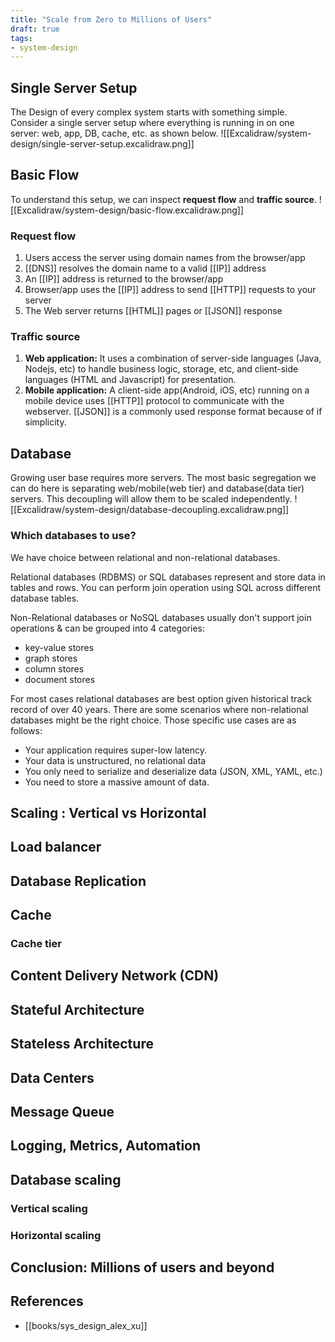 ```yaml
---
title: "Scale from Zero to Millions of Users"
draft: true
tags:
- system-design
---
```



## Single Server Setup
The Design of every complex system starts with something simple. Consider a single server setup where everything is running in on one server: web, app, DB, cache, etc. as shown below.
![[Excalidraw/system-design/single-server-setup.excalidraw.png]]

## Basic Flow
To understand this setup, we can inspect **request flow** and **traffic source**.
![[Excalidraw/system-design/basic-flow.excalidraw.png]]

### Request flow
1. Users access the server using domain names from the browser/app
2. [[DNS]] resolves the domain name to a valid [[IP]] address
3. An [[IP]] address is returned to the browser/app
4. Browser/app uses the [[IP]] address to send [[HTTP]] requests to your server
5. The Web server returns [[HTML]] pages or [[JSON]] response

### Traffic source
1. **Web application:** It uses a combination of server-side languages (Java, Nodejs, etc) to handle business logic, storage, etc, and client-side languages (HTML and Javascript) for presentation.
2. **Mobile application:** A client-side app(Android, iOS, etc) running on a mobile device uses [[HTTP]] protocol to communicate with the webserver. [[JSON]] is a commonly used response format because of if simplicity.

## Database
Growing user base requires more servers. The most basic segregation we can do here is separating web/mobile(web tier) and database(data tier) servers. This decoupling will allow them to be scaled independently.
![[Excalidraw/system-design/database-decoupling.excalidraw.png]]

### Which databases to use?
We have choice between relational and non-relational databases.

Relational databases (RDBMS) or SQL databases represent and store data in tables and rows. You can perform join operation using SQL across different database tables.

Non-Relational databases or NoSQL databases usually don't support join operations & can be grouped into 4 categories:
- key-value stores
- graph stores
- column stores
- document stores

For most cases relational databases are best option given historical track record of over 40 years. There are some scenarios where non-relational databases might be the right choice. Those specific use cases are as follows:
- Your application requires super-low latency.
- Your data is unstructured, no relational data
- You only need to serialize and deserialize data (JSON, XML, YAML, etc.)
- You need to store a massive amount of data.

## Scaling : Vertical vs Horizontal
## Load balancer
## Database Replication
## Cache
### Cache tier
## Content Delivery Network (CDN)
## Stateful Architecture
## Stateless Architecture
## Data Centers
## Message Queue
## Logging, Metrics, Automation
## Database scaling
### Vertical scaling
### Horizontal scaling
## Conclusion: Millions of users and beyond

## References
- [[books/sys_design_alex_xu]]

